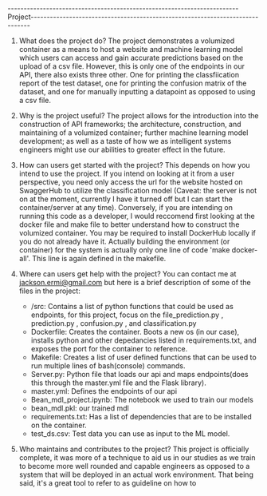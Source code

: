 ------------------------------------------------------------------------Project------------------------------------------------------------------------------

1. What does the project do?
The project demonstrates a volumized container as a means to host a website and machine learning model which users can access and gain accurate predictions based on the upload of a csv file. However, this is only one of the endpoints in our API, there also exists three other. One for printing the classfiication report of the test dataset, one for printing the confusion matrix of the dataset, and one for manually inputting a datapoint as opposed to using a csv file. 

2. Why is the project useful?
The project allows for the introduction into the construction of API frameworks; the architecture, construction, and maintaining of a volumized container; further machine learning model development; as well as a taste of how we as intelligent systems engineers might use our abilities to greater effect in the future. 

3. How can users get started with the project?
This depends on how you intend to use the project. If you intend on looking at it from a user perspective, you need only access the url for the website hosted on SwaggerHub to utilize the classification model (Caveat: the server is not on at the moment, currently I have it turned off but I can start the container/server at any time). Conversely, if you are intending on running this code as a developer, I would reccomend first looking at the docker file and make file to better understand how to construct the volumized container. You may be required to install DockerHub locally if you do not already have it. Actually building the environment (or container) for the system is actually only one line of code 'make docker-all'. This line is again defined in the makefile.

4. Where can users get help with the project?
You can contact me at jackson.ermi@gmail.com but here is a brief description of some of the files in the project:

    *  /src: Contains a list of python functions that could be used as endpoints, for this project, focus on the file_prediction.py , prediction.py , confusion.py , and classification.py 
    *  Dockerfile: Creates the container. Boots a new os (in our case), installs python and other depedancies listed in requirements.txt, and exposes the port for the container to reference.
    *  Makefile: Creates a list of user defined functions that can be used to run multiple lines of bash(console) commands. 
    *  Server.py: Python file that loads our api and maps endpoints(does this through the master.yml file and the Flask library).
    *  master.yml: Defines the endpoints of our api
    *  Bean_mdl_project.ipynb: The notebook we used to train our models
    *  bean_mdl.pkl: our trained mdl
    *  requirements.txt: Has a list of dependencies that are to be installed on the container.
    *  test_ds.csv: Test data you can use as input to the ML model. 

6. Who maintains and contributes to the project?
This project is officially complete, it was more of a technique to aid us in our studies as we train to become more well rounded and capable engineers as opposed to a system that will be deployed in an actual work environment. That being said, it's a great tool to refer to as guideline on how to 

